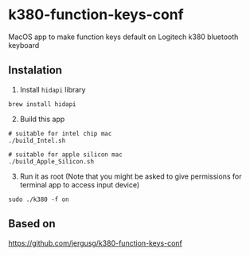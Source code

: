 # k380-function-keys-conf
MacOS app to make function keys default on Logitech k380 bluetooth keyboard

## Instalation

1. Install `hidapi` library
```shell
brew install hidapi
```
2. Build this app
```
# suitable for intel chip mac
./build_Intel.sh

# suitable for apple silicon mac
./build_Apple_Silicon.sh
```
3. Run it as root (Note that you might be asked to give permissions for terminal app to access input device)
```
sudo ./k380 -f on
```

## Based on
https://github.com/jergusg/k380-function-keys-conf
